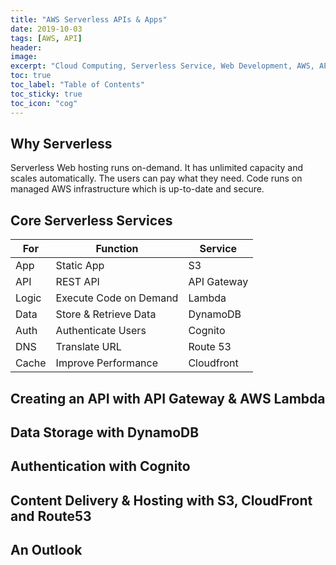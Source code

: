 ```yaml
---
title: "AWS Serverless APIs & Apps"
date: 2019-10-03
tags: [AWS, API]
header:
image:
excerpt: "Cloud Computing, Serverless Service, Web Development, AWS, API"
toc: true
toc_label: "Table of Contents"
toc_sticky: true
toc_icon: "cog"
---
```

## Why Serverless
Serverless Web hosting runs on-demand. It has unlimited capacity and scales automatically. The users can pay what they need. Code runs on managed AWS infrastructure which is up-to-date and secure.

## Core Serverless Services

| For   | Function               | Service     |
|-------|------------------------|-------------|
| App   | Static App             | S3          |
| API   | REST API               | API Gateway |
| Logic | Execute Code on Demand | Lambda      |
| Data  | Store & Retrieve Data  | DynamoDB    |
| Auth  | Authenticate Users     | Cognito     |
| DNS   | Translate URL          | Route 53    |
| Cache | Improve Performance    | Cloudfront  |

## Creating an API with API Gateway & AWS Lambda

## Data Storage with DynamoDB

## Authentication with Cognito

## Content Delivery & Hosting with S3, CloudFront and Route53

## An Outlook